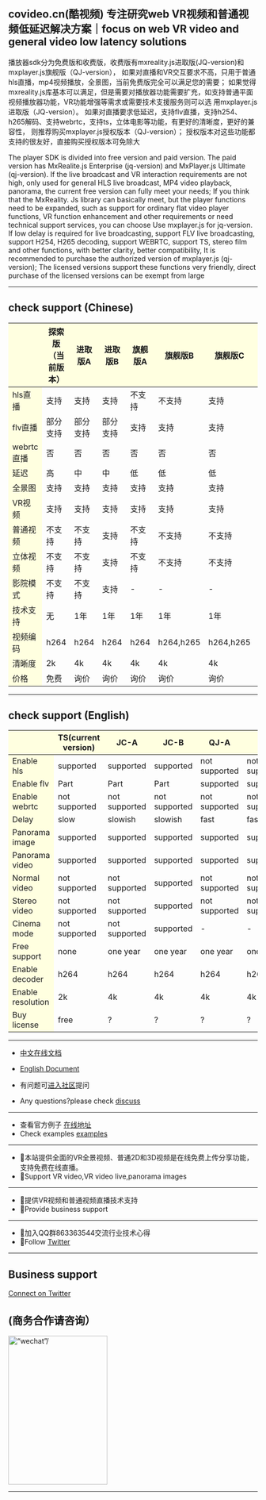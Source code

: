 ## covideo.cn(酷视频) 专注研究web VR视频和普通视频低延迟解决方案｜focus on web VR video and general video low latency solutions

播放器sdk分为免费版和收费版，收费版有mxreality.js进取版(JQ-version)和mxplayer.js旗舰版（QJ-version），
如果对直播和VR交互要求不高，只用于普通hls直播，mp4视频播放，全景图，当前免费版完全可以满足您的需要；
如果觉得mxreality.js库基本可以满足，但是需要对播放器功能需要扩充，如支持普通平面视频播放器功能，VR功能增强等需求或需要技术支援服务则可以选
用mxplayer.js进取版（JQ-version）。
如果对直播要求低延迟，支持flv直播，支持h254、h265解码、支持webrtc，支持ts，立体电影等功能，有更好的清晰度，更好的兼容性，
则推荐购买mxplayer.js授权版本（QJ-version）；
授权版本对这些功能都支持的很友好，直接购买授权版本可免除大

The player SDK is divided into free version and paid version. The paid version has MxRealite.js Enterprise (jq-version) and MxPlayer.js Ultimate (qj-version).
If the live broadcast and VR interaction requirements are not high, only used for general HLS live broadcast, MP4 video playback, panorama, the current free version can fully meet your needs;
If you think that the MxReality. Js library can basically meet, but the player functions need to be expanded, such as support for ordinary flat video player functions, VR function enhancement and other requirements or need technical support services, you can choose
Use mxplayer.js for jq-version.
If low delay is required for live broadcasting, support FLV live broadcasting, support H254, H265 decoding, support WEBRTC, support TS, stereo film and other functions, with better clarity, better compatibility,
It is recommended to purchase the authorized version of mxplayer.js (qj-version);
The licensed versions support these functions very friendly, direct purchase of the licensed versions can be exempt from large

<hr/>

## check support (Chinese)
<table>
<thead>
<tr style="background:#FFFFE0;">
<th></th>
<th>探索版（当前版本）</th><th>进取版A</th><th>进取版B</th><th>旗舰版A</th><th>旗舰版B</th><th>旗舰版C</th><th>旗舰版D</th><th>旗舰版E</th>
</tr>
</thead>
<tr>
<td style="background:#FFFFE0;">hls直播</td><td>支持</td><td>支持</td><td>支持</td><td>不支持</td><td>不支持</td><td>支持</td><td>支持</td><td>支持</td>
</tr>
<tr>
<td style="background:#FFFFE0;">flv直播</td><td>部分支持</td><td>部分支持</td><td>部分支持</td><td>支持</td><td>支持</td><td>支持</td><td>支持</td><td>支持</td>
</tr>
<td style="background:#FFFFE0;">webrtc直播</td><td>否</td><td>否</td><td>否</td><td>否</td><td>否</td><td>否</td><td>否</td><td>支持</td>
</tr>
<tr>
<td style="background:#FFFFE0;">延迟</td><td>高</td><td>中</td><td>中</td><td>低</td><td>低</td><td>低</td><td>低</td><td>低</td>
</tr>
<tr>
<td style="background:#FFFFE0;">全景图</td><td>支持</td><td>支持</td><td>支持</td><td>支持</td><td>支持</td><td>支持</td><td>支持</td><td>支持</td>
</tr>
<tr>
<td style="background:#FFFFE0;">VR视频</td><td>支持</td><td>支持</td><td>支持</td><td>支持</td><td>支持</td><td>支持</td><td>支持</td><td>支持</td>
</tr>
<tr>
<td style="background:#FFFFE0;">普通视频</td><td>不支持</td><td>不支持</td><td>支持</td><td>不支持</td><td>不支持</td><td>不支持</td><td>支持</td><td>支持</td>
</tr>
<tr>
<td style="background:#FFFFE0;">立体视频</td><td>不支持</td><td>不支持</td><td>支持</td><td>不支持</td><td>不支持</td><td>不支持</td><td>不支持</td><td>支持</td>
</tr>
<tr>
<td style="background:#FFFFE0;">影院模式</td><td>不支持</td><td>不支持</td><td>支持</td><td>-</td><td>-</td><td>-</td><td>-</td><td>-</td>
</tr>
<tr>
<td style="background:#FFFFE0;">技术支持</td><td>无</td><td>1年</td><td>1年</td><td>1年</td><td>1年</td><td>1年</td><td>1年</td><td>1年</td>
</tr>
<tr>
<td style="background:#FFFFE0;">视频编码</td><td>h264</td><td>h264</td><td>h264</td><td>h264</td><td>h264,h265</td><td>h264,h265</td><td>h264,h265</td><td>h264,h265</td>
</tr>
<tr>
<td style="background:#FFFFE0;">清晰度</td><td>2k</td><td>4k</td><td>4k</td><td>4k</td><td>4k</td><td>4k</td><td>4k</td><td>4k</td>
</tr>
<tr>
<td style="background:#FFFFE0;">价格</td><td>免费</td><td>询价</td><td>询价</td><td>询价</td><td>询价</td><td>询价</td><td>询价</td><td>询价</td>
</tr>

<tbody>
</tbody>
</table>
<hr/>

## check support (English)
<table>
<thead>
<tr style="background:#FFFFE0;">
<th></th>
<th>TS(current version)</th><th>JC-A</th><th>JC-B</th><th>QJ-A</th><th>QJ-B</th><th>QJ-C</th><th>QJ-D</th><th>QJ-E</th>
</tr>
</thead>
<tr>
<td style="background:#FFFFE0;">Enable hls</td><td>supported</td><td>supported</td><td>supported</td><td>not supported</td><td>not supported</td><td>supported</td><td>supported</td><td>supported</td>
</tr>
<tr>
<td style="background:#FFFFE0;">Enable flv</td><td>Part</td><td>Part</td><td>Part</td><td>supported</td><td>supported</td><td>supported</td><td>supported</td><td>supported</td>
</tr>
<td style="background:#FFFFE0;">Enable webrtc</td><td>not supported</td><td>not supported</td><td>not supported</td><td>not supported</td><td>not supported</td><td>not supported</td><td>not supported</td><td>supported</td>
</tr>
<tr>
<td style="background:#FFFFE0;">Delay</td><td>slow</td><td>slowish</td><td>slowish</td><td>fast</td><td>fast</td><td>fast</td><td>fast</td><td>fast</td>
</tr>
<tr>
<td style="background:#FFFFE0;">Panorama image</td><td>supported</td><td>supported</td><td>supported</td><td>supported</td><td>supported</td><td>supported</td><td>supported</td><td>supported</td>
</tr>
<tr>
<td style="background:#FFFFE0;">Panorama video</td><td>supported</td><td>supported</td><td>supported</td><td>supported</td><td>supported</td><td>supported</td><td>supported</td><td>supported</td>
</tr>
<tr>
<td style="background:#FFFFE0;">Normal video</td><td>not supported</td><td>not supported</td><td>supported</td><td>not supported</td><td>not supported</td><td>not supported</td><td>supported</td><td>supported</td>
</tr>
<tr>
<td style="background:#FFFFE0;">Stereo video</td><td>not supported</td><td>not supported</td><td>supported</td><td>not supported</td><td>not supported</td><td>not supported</td><td>not supported</td><td>supported</td>
</tr>
<tr>
<td style="background:#FFFFE0;">Cinema mode</td><td>not supported</td><td>not supported</td><td>supported</td><td>-</td><td>-</td><td>-</td><td>-</td><td>-</td>
</tr>
<tr>
<td style="background:#FFFFE0;">Free support</td><td>none</td><td>one year</td><td>one year</td><td>one year</td><td>one year</td><td>one year</td><td>one year</td><td>one year</td>
</tr>
<tr>
<td style="background:#FFFFE0;">Enable decoder</td><td>h264</td><td>h264</td><td>h264</td><td>h264</td><td>h264,h265</td><td>h264,h265</td><td>h264,h265</td><td>h264,h265</td>
</tr>
<tr>
<td style="background:#FFFFE0;">Enable resolution</td><td>2k</td><td>4k</td><td>4k</td><td>4k</td><td>4k</td><td>4k</td><td>4k</td><td>4k</td>
</tr>
<tr>
<td style="background:#FFFFE0;">Buy license</td><td>free</td><td>?</td><td>?</td><td>?</td><td>?</td><td>?</td><td>?</td><td>?</td>
</tr>

<tbody>
</tbody>
</table>
<hr/>

* [中文在线文档](docs/index.md) 
* [English Document](docs/index_en.md) 

* 有问题可[进入社区](http://discuss.mxreality.cn)提问
* Any questions?please check [discuss](http://discuss.mxreality.cn)
<hr/>

* 查看官方例子 [在线地址](https://www.mxreality.cn)
* Check examples [examples](https://www.mxreality.cn)


<hr/>

* 🐡本站提供全面的VR全景视频、普通2D和3D视频是在线免费上传分享功能，支持免费在线直播。
* 🐡Support VR video,VR video live,panorama images
<hr/>

* 🎈提供VR视频和普通视频直播技术支持
* 🎈Provide business support
<hr/>

* 🌼加入QQ群863363544交流行业技术心得
* 🌼Follow [Twitter]("https://twitter.com/cheng67274319")
<hr/>

## Business support
[Connect on Twitter]("https://twitter.com/cheng67274319")
## (商务合作请咨询）
<img src="docs/wechat.jpeg" width="200" height="300" title=“wechat”/>
<hr/>